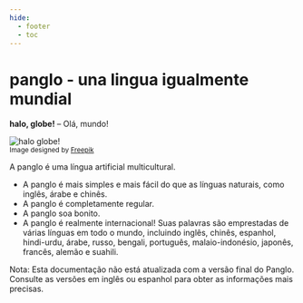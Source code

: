 ```yaml
---
hide:
  - footer
  - toc
---
```


# panglo - una lingua igualmente mundial

**halo, globe!**
– Olá, mundo!

![](http://www.kupsala.net/panglo/grafe/Freepik_halo_globe.png "halo globe!")  
<small>Image designed by [Freepik](http://www.freepik.com)</small>

A panglo é uma língua artificial multicultural.

- A panglo é mais simples e mais fácil do que as línguas naturais, como inglês, árabe e chinês.
- A panglo é completamente regular.
- A panglo soa bonito.
- A panglo é realmente internacional! Suas palavras são emprestadas de várias línguas em todo o mundo, incluindo inglês, chinês, espanhol, hindi-urdu, árabe, russo, bengali, português, malaio-indonésio, japonês, francês, alemão e suahili.

Nota: Esta documentação não está atualizada com a versão final do Panglo. Consulte as versões em inglês ou espanhol para obter as informações mais precisas.
